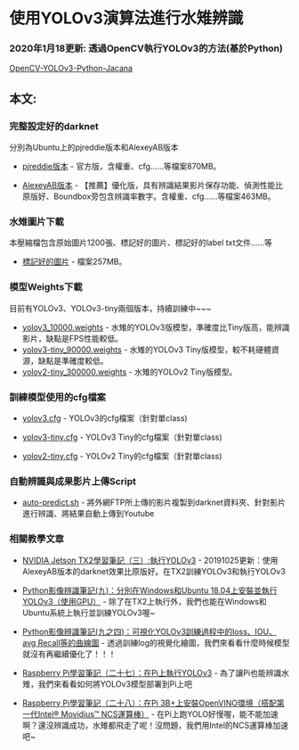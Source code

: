 # 使用YOLOv3演算法進行水雉辨識

### 2020年1月18更新: 透過OpenCV執行YOLOv3的方法(基於Python)

[OpenCV-YOLOv3-Python-Jacana](https://github.com/e96031413/OpenCV-YOLOv3-Python-Jacana)

## 本文:

### 完整設定好的darknet

分別為Ubuntu上的pjreddie版本和AlexeyAB版本

* [pjreddie版本](https://drive.google.com/file/d/1D5zT_yOcNYCr4W1wkQGZvg9Lj-2TOJ8R/view?usp=sharing
) - 官方版，含權重、cfg......等檔案870MB。

* [AlexeyAB版本](https://drive.google.com/file/d/1xzXZ1GAUu_j4mTMMV2kcnqKYT_eKIVkl/view?usp=sharing
) - 【推薦】優化版，具有辨識結果影片保存功能、偵測性能比原版好、Boundbox旁包含辨識率數字。含權重、cfg......等檔案463MB。

### 水雉圖片下載

本壓縮檔包含原始圖片1200張、標記好的圖片、標記好的label txt文件......等

* [標記好的圖片](https://drive.google.com/file/d/1Sbxn-v2FOKqiO-PWO0iS12xZ2RxKHK2s/view?usp=sharing
) - 檔案257MB。

### 模型Weights下載

目前有YOLOv3、YOLOv3-tiny兩個版本，持續訓練中~~~

* [yolov3_10000.weights](https://drive.google.com/file/d/1ebXi5TXQh1OUu2_spayXL3VA25hQZTxq/view?usp=sharing) - 水雉的YOLOv3版模型，準確度比Tiny版高，能辨識影片，缺點是FPS性能較低。
* [yolov3-tiny_90000.weights](https://drive.google.com/file/d/1BYgMXw-7eLTFX2851KhbDumWIns3JLkb/view?usp=sharing) - 水雉的YOLOv3 Tiny版模型，較不耗硬體資源，缺點是準確度較低。
* [yolov2-tiny_300000.weights](https://drive.google.com/file/d/1v85WdFMNIEORdk9texFtuFfFmr5q5uqc/view?usp=sharing) - 水雉的YOLOv2 Tiny版模型。


### 訓練模型使用的cfg檔案

* [yolov3.cfg](https://gist.github.com/e96031413/659746b2d213a9574b5898f2393a8b6c) - YOLOv3的cfg檔案（針對單class)

* [yolov3-tiny.cfg](https://gist.github.com/e96031413/bd77222a608999db2e58922f1be35d76) - YOLOv3 Tiny的cfg檔案（針對單class)

* [yolov2-tiny.cfg](https://gist.github.com/e96031413/d703c1a6c35fe3923122ce543a29642f) - YOLOv2 Tiny的cfg檔案（針對單class)

### 自動辨識與成果影片上傳Script

* [auto-predict.sh](https://gist.github.com/e96031413/4d03e70e6f7f4a1c452d1a59ac1a1363) - 將外網FTP所上傳的影片複製到darknet資料夾、針對影片進行辨識、將結果自動上傳到Youtube


### 相關教學文章

* [NVIDIA Jetson TX2學習筆記（三）:執行YOLOv3](https://medium.com/@yanweiliu/nvidia-jetson-tx2%E5%AD%B8%E7%BF%92%E7%AD%86%E8%A8%98-%E4%B8%89-%E5%AE%89%E8%A3%9Dopencv-c62e2435ad57) - 20191025更新：使用AlexeyAB版本的darknet效果比原版好。在TX2訓練YOLOv3和執行YOLOv3

* [Python影像辨識筆記(九)：分別在Windows和Ubuntu 18.04上安裝並執行YOLOv3（使用GPU）](https://medium.com/@yanweiliu/python%E5%BD%B1%E5%83%8F%E8%BE%A8%E8%AD%98%E7%AD%86%E8%A8%98-%E5%85%AB-%E5%88%86%E5%88%A5%E5%9C%A8windows%E5%92%8Cubuntu-18-04%E4%B8%8A%E5%AE%89%E8%A3%9D%E4%B8%A6%E5%9F%B7%E8%A1%8Cyolov3-%E4%BD%BF%E7%94%A8gpu-d2b77347fde) - 除了在TX2上執行外，我們也能在Windows和Ubuntu系統上執行並訓練YOLOv3喔~

* [Python影像辨識筆記(九之四)：可視化YOLOv3訓練過程中的loss、IOU、avg Recall等的曲線圖](https://medium.com/@yanweiliu/python%E5%BD%B1%E5%83%8F%E8%BE%A8%E8%AD%98%E7%AD%86%E8%A8%98-%E4%B9%9D%E4%B9%8B%E5%9B%9B-%E5%8F%AF%E8%A6%96%E5%8C%96yolov3%E8%A8%93%E7%B7%B4%E9%81%8E%E7%A8%8B%E4%B8%AD%E7%9A%84loss-iou-avg-recall%E7%AD%89%E7%9A%84%E6%9B%B2%E7%B7%9A%E5%9C%96-ef3d36daa5ec) - 透過訓練log的視覺化繪圖，我們來看看什麼時候模型就沒有再繼續優化了！！！

* [Raspberry Pi學習筆記（二十七）：在Pi上執行YOLOv3](https://medium.com/@yanweiliu/raspberry-pi%E5%AD%B8%E7%BF%92%E7%AD%86%E8%A8%98-%E4%BA%8C%E5%8D%81%E4%B8%83-%E5%9C%A8pi%E4%B8%8A%E5%9F%B7%E8%A1%8Cyolov3-9cf124d5d582) - 為了讓Pi也能辨識水雉，我們來看看如何將YOLOv3模型部署到Pi上吧

* [Raspberry Pi學習筆記（二十八）：在Pi 3B+上安裝OpenVINO環境（搭配第一代Intel® Movidius™ NCS運算棒）](https://medium.com/@yanweiliu/raspberry-pi%E5%AD%B8%E7%BF%92%E7%AD%86%E8%A8%98-%E4%BA%8C%E5%8D%81%E5%85%AB-%E5%9C%A8pi-3b-%E4%B8%8A%E5%AE%89%E8%A3%9Dopenvino%E7%92%B0%E5%A2%83-%E6%90%AD%E9%85%8D%E7%AC%AC%E4%B8%80%E4%BB%A3intel-movidius-ncs%E9%81%8B%E7%AE%97%E6%A3%92-744ce6709eeb) - 在Pi上跑YOLO好慢喔，能不能加速啊？還沒辨識成功，水雉都飛走了呢！沒問題，我們用Intel的NCS運算棒加速吧~

